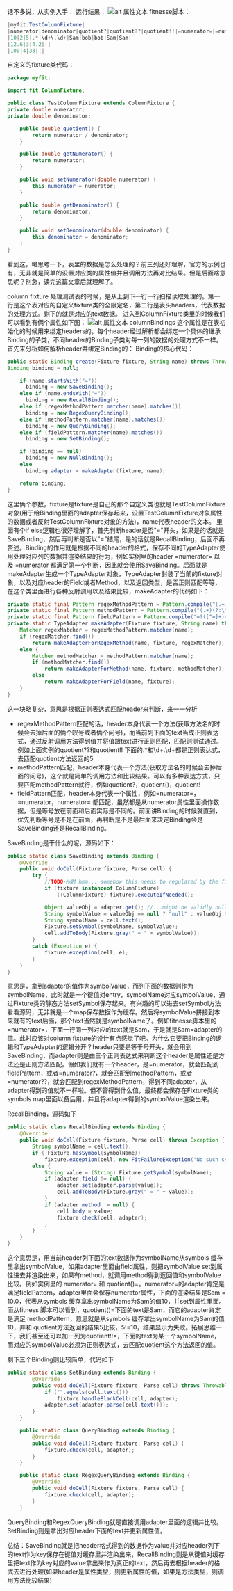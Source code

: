 话不多说，从实例入手：
运行结果：
![alt 属性文本](../imgs/result.png)
fitnesse脚本：
``` java
|myfit.TestColumnFixture|
|numerator|denominator|quotient?|quotient??|quotient!!|=numerator=|=numerator|numerator=|numerator=|quotient()=|
|10|2|5|.*|\d+\.\d+|Sam|bob|bob|Sam|Sam|
|12.6|3|4.2|||
|100|4|33|||
```
自定义的fixture类代码：
```java
package myfit;

import fit.ColumnFixture;

public class TestColumnFixture extends ColumnFixture {
private double numerator;
private double denominator;

    public double quotient() {
        return numerator / denominator;
    }

    public double getNumerator() {
        return numerator;
    }

    public void setNumerator(double numerator) {
        this.numerator = numerator;
    }

    public double getDenominator() {
        return denominator;
    }

    public void setDenominator(double denominator) {
        this.denominator = denominator;
    }
}
```
看到这，略思考一下，表里的数据是怎么处理的？前三列还好理解，官方的示例也有，无非就是简单的设置对应类的属性值并且调用方法再对比结果。但是后面啥意思呢？别急，读完这篇文章后就理解了。

column fixture 处理测试表的时候，是从上到下一行一行扫描读取处理的。第一行是这个表对应的自定义fixture类的全限定名，第二行是表头headers，代表数据的处理方式。剩下的就是对应的text数据。
进入到ColumnFixture类里的时候我们可以看到有俩个属性如下图：
![alt 属性文本](../imgs/columnFixtureCode.png)
columnBindings 这个属性是在表初始化的时候用来绑定headers的，每个header经过解析都会绑定一个具体的继承Binding的子类，不同header的Binding子类对每一列的数据的处理方式不一样。
首先来分析如何解析header并绑定Binding的：
Binding的核心代码：
```java
public static Binding create(Fixture fixture, String name) throws Throwable {
Binding binding = null;

    if (name.startsWith("="))
      binding = new SaveBinding();
    else if (name.endsWith("="))
      binding = new RecallBinding();
    else if (regexMethodPattern.matcher(name).matches())
      binding = new RegexQueryBinding();
    else if (methodPattern.matcher(name).matches())
      binding = new QueryBinding();
    else if (fieldPattern.matcher(name).matches())
      binding = new SetBinding();

    if (binding == null)
      binding = new NullBinding();
    else
      binding.adapter = makeAdapter(fixture, name);

    return binding;
}
```
这里俩个参数，fixture是fixture是自己的那个自定义类也就是TestColumnFixture对象(用于给Binding里面的adapter保存起来，设置TestColumnFixture对象属性的数据或者反射TestColumnFixture对象的方法)，name代表header的文本。
里面有个if else逻辑也很好理解了，首先判断header是否"="开头，如果是的话就是SaveBinding，然后再判断是否以"="结尾，是的话就是RecallBinding，后面不再赘述。Binding的作用就是根据不同的header的格式，保存不同的TypeAdapter使用处理对应列的数据并渲染结果的行为，例如实例里的header =numerator= 以及 =numerator 都满足第一个判断，因此就会使用SaveBinding。后面就是makeAdapter生成一个TypeAdapter对象，TypeAdapter封装了当前的fixture对象，以及对应header的Field或者Method，以及返回类型，是否正则匹配等等，在这个类里面进行各种反射调用以及结果比较，makeAdapter的代码如下：
```java
private static final Pattern regexMethodPattern = Pattern.compile("(.+)(?:\\?\\?|!!)");
private static final Pattern methodPattern = Pattern.compile("(.+)(?:\\(\\)|\\?|!)");
private static final Pattern fieldPattern = Pattern.compile("=?([^=]+)=?");
private static TypeAdapter makeAdapter(Fixture fixture, String name) throws Throwable {
    Matcher regexMatcher = regexMethodPattern.matcher(name);
    if (regexMatcher.find())
        return makeAdapterForRegexMethod(name, fixture, regexMatcher);
    else {
        Matcher methodMatcher = methodPattern.matcher(name);
        if (methodMatcher.find())
            return makeAdapterForMethod(name, fixture, methodMatcher);
        else
            return makeAdapterForField(name, fixture);
    }   
}
```
这一块略复杂，意思是根据正则表达式匹配header来判断，来一一分析

- regexMethodPattern匹配的话，header本身代表一个方法(获取方法名的时候会去掉后面的俩个叹号或者俩个问号)，而当前列下面的text当成正则表达式，通过反射调用方法得到值并将值跟text进行正则匹配，匹配则测试通过。例如上面实例的quotient??和quotient!! 下面的.*和\d+\.\d+都是正则表达式，去匹配quotient方法返回的5
- methodPattern匹配，header本身代表一个方法(获取方法名的时候会去掉后面的问号)，这个就是简单的调用方法和比较结果。可以有多种表达方式，只要匹配methodPattern就行，例如quotient?，quotient()，quotient!
- fieldPattern匹配，header本身代表一个属性，例如=numerator=，=numerator，numerator= 都匹配，虽然都是从numerator属性里面操作数据，但是等号放在前面和后面实际是不同的。前面讲Binding的时候就直到，优先判断等号是不是在前面，再判断是不是最后面来决定Binding会是SaveBinding还是RecallBinding。

SaveBinding是干什么的呢，源码如下：
```java
public static class SaveBinding extends Binding {
    @Override
    public void doCell(Fixture fixture, Parse cell) {
        try {
            //TODO-MdM hmm... somehow this needs to regulated by the fixture.
            if (fixture instanceof ColumnFixture)
                ((ColumnFixture) fixture).executeIfNeeded();

            Object valueObj = adapter.get(); //...might be validly null
            String symbolValue = valueObj == null ? "null" : valueObj.toString();
            String symbolName = cell.text();
            Fixture.setSymbol(symbolName, symbolValue);
            cell.addToBody(Fixture.gray(" = " + symbolValue));
        }
        catch (Exception e) {
            fixture.exception(cell, e);
        }
    }
}
```
意思是，拿到adapter的值作为symbolValue，而列下面的数据则作为symbolName，此时就是一个键值对entry，symbolName对应symbolValue，通过Fixture类的静态方法setSymbol保存起来。有兴趣的可以进去setSymbol方法看看源码，无非就是一个map保存数据作为缓存。然后将symbolValue拼接到本来就有的text后面，那个text当然就是symbolName了。例如fitnesse脚本里的=numerator=，下面一行同一列对应的text就是Sam，于是就是Sam=adapter的值。此时应该对column fixture的设计有点感觉了吧。为什么它要把Binding的逻辑和TypeAdapter的逻辑分开？header只要是等于号开头，就会用到SaveBinding，而adapter则是由三个正则表达式来判断这个header是属性还是方法还是正则方法匹配。假如我们就有一个header，是=numerator，就会匹配到fieldPattern，或者=numerator?，就会匹配到methodPattern，或者=numerator??，就会匹配到regexMethodPattern，得到不同adapter，从adapter得到的值就不一样啦。但不管得到什么值，最终都会保存在Fixture类的symbols map里面以备后用，并且将adapter得到的symbolValue渲染出来。

RecallBinding，源码如下
```java
public static class RecallBinding extends Binding {
    @Override
    public void doCell(Fixture fixture, Parse cell) throws Exception {
        String symbolName = cell.text();
        if (!Fixture.hasSymbol(symbolName))
            fixture.exception(cell, new FitFailureException("No such symbol: " + symbolName));
        else {
            String value = (String) Fixture.getSymbol(symbolName);
            if (adapter.field != null) {
                adapter.set(adapter.parse(value));
                cell.addToBody(Fixture.gray(" = " + value));
            }
            if (adapter.method != null) {
                cell.body = value;
                fixture.check(cell, adapter);
            }
        }
    }
}
```
这个意思是，用当前header列下面的text数据作为symbolName从symbols 缓存里拿出symbolValue，如果adapter里面由field属性，则把symbolValue set到属性进去并渲染出来，如果有method，就调用method得到返回值和symbolValue比较。例如实例里的 numerator= 和 quotient()=。numerator=的adapter肯定是满足fieldPattern，adapter里面会保存numerator属性，下面的渲染结果是Sam = 10.0，代表从symbols 缓存拿出symbolName为Sam的值10，并set到属性里面。而从fitness 脚本可以看到，quotient()=下面的text是Sam，而它的adapter肯定是满足 methodPattern，意思就是从symbols 缓存拿出symbolName为Sam的值10，并和 quotient方法返回的结果5比较，5!=10，结果显示为失败。拓展思维一下，我们甚至还可以加一列为quotient!!=，下面的text为某一个symbolName，而对应的symbolValue必须为正则表达式，去匹配quotient这个方法返回的值。

剩下三个Binding则比较简单，代码如下
```java
public static class SetBinding extends Binding {
		@Override
		public void doCell(Fixture fixture, Parse cell) throws Throwable {
			if ("".equals(cell.text()))
				fixture.handleBlankCell(cell, adapter);
			adapter.set(adapter.parse(cell.text()));
		}
	}

	public static class QueryBinding extends Binding {
		@Override
		public void doCell(Fixture fixture, Parse cell) {
			fixture.check(cell, adapter);
		}
	}

	public static class RegexQueryBinding extends Binding {
		@Override
		public void doCell(Fixture fixture, Parse cell) {
			fixture.check(cell, adapter);
		}
	}
```
QueryBinding和RegexQueryBinding就是直接调用adapter里面的逻辑并比较。SetBinding则是拿出对应header下面的text并更新属性值。

总结：SaveBinding就是把header格式得到的数据作为value并对应header列下的text作为key保存在键值对缓存里并渲染出来，RecallBinding则是从键值对缓存里把text作为key对应的value拿出来作为真正的text，然后再去根据header的格式去进行处理(如果header是属性类型，则更新属性的值，如果是方法类型，则调用方法比较结果)